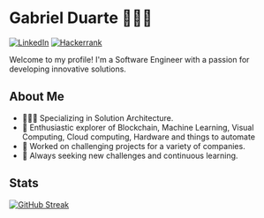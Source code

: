 # Gabriel Duarte 👨🏾‍💻

[![LinkedIn](https://img.shields.io/badge/linkedin-%230077B5.svg?style=for-the-badge&logo=linkedin&logoColor=white)](https://www.linkedin.com/in/gmdk) [![Hackerrank](https://img.shields.io/badge/-Hackerrank-2EC866?style=for-the-badge&logo=HackerRank&logoColor=white)](https://www.hackerrank.com/profile/gDuartek)

Welcome to my profile! I'm a Software Engineer with a passion for developing innovative solutions.

## About Me

- 👨🏾‍💻 Specializing in Solution Architecture.
- 🚀 Enthusiastic explorer of Blockchain, Machine Learning, Visual Computing, Cloud computing, Hardware and things to automate
- 💼 Worked on challenging projects for a variety of companies.
- 🌱 Always seeking new challenges and continuous learning.


## Stats

[![GitHub Streak](https://github-readme-streak-stats.herokuapp.com?user=gDuarteg&theme=dark&hide_border=true)](https://git.io/streak-stats)
